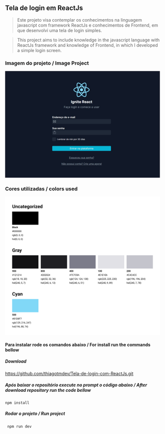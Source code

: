 ## Tela de login em ReactJs

> Este projeto visa contemplar os conhecimentos na linguagem javascript com framework ReactJs e conhecimentos de Frontend, em que desenvolvi uma tela de login simples.

> This project aims to include knowledge in the javascript language with ReactJs framework and knowledge of Frontend, in which I developed a simple login screen.

### Imagem do projeto / Image Project

![image project](/public/images/img_project.jpg 'Image Project')

### Cores utilizadas / colors used

![colors of project](/public/images/Colors.png 'Colors Project')

#### Para instalar rode os comandos abaixo / For install run the commands bellow

##### Download

https://github.com/thiagotmdev/Tela-de-login-com-ReactJs.git

##### Após baixar o repositório execute no prompt o código abaixo / After download repository run the code bellow

<code>npm install</code>

##### Rodar o projeto / Run project

<code> npm run dev </code>
